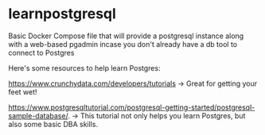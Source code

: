 # learnpostgresql
Basic Docker Compose file that will provide a postgresql instance along with a web-based pgadmin incase you don't already have a db tool to connect to Postgres

Here's some resources to help learn Postgres:

https://www.crunchydata.com/developers/tutorials -> Great for getting your feet wet!

https://www.postgresqltutorial.com/postgresql-getting-started/postgresql-sample-database/. -> This tutorial not only helps you learn Postgres, but also some basic DBA skills.

